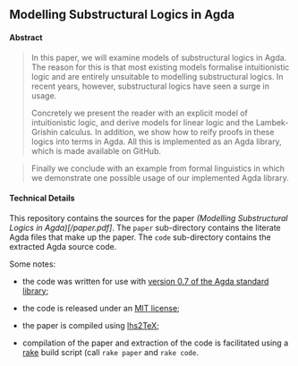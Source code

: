 ## Modelling Substructural Logics in Agda

#### Abstract

> In this paper, we will examine models of substructural logics in
> Agda. The reason for this is that most existing models formalise
> intuitionistic logic and are entirely unsuitable to modelling
> substructural logics. In recent years, however, substructural logics
> have seen a surge in usage.
>
> Concretely we present the reader with an explicit model of
> intuitionistic logic, and derive models for linear logic and the
> Lambek-Grishin calculus. In addition, we show how to reify proofs in
> these logics into terms in Agda. All this is implemented as an Agda
> library, which is made available on GitHub.

> Finally we conclude with an example from formal linguistics in which
> we demonstrate one possible usage of our implemented Agda library.

#### Technical Details

This repository contains the sources for the paper *(Modelling
Substructural Logics in Agda)[/paper.pdf]*. The `paper` sub-directory
contains the literate Agda files that make up the paper. The `code`
sub-directory contains the extracted Agda source code.

Some notes:

  - the code was written for use with [version 0.7 of the Agda standard
    library](http://www.cse.chalmers.se/~nad/software/lib-0.7.tar.gz);

  - the code is released under an [MIT license](code/LICENSE);

  - the paper is compiled using [lhs2TeX](www.andres-loeh.de/lhs2tex/);

  - compilation of the paper and extraction of the code is facilitated
    using a [rake](http://rake.rubyforge.org/) build script (call
    `rake paper` and `rake code`.
